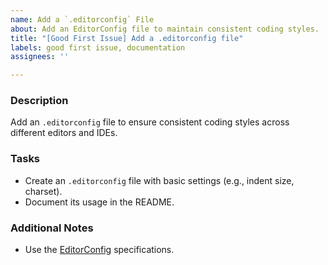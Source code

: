 ```yaml
---
name: Add a `.editorconfig` File
about: Add an EditorConfig file to maintain consistent coding styles.
title: "[Good First Issue] Add a .editorconfig file"
labels: good first issue, documentation
assignees: ''

---
```


### Description
Add an `.editorconfig` file to ensure consistent coding styles across different editors and IDEs.

### Tasks
- Create an `.editorconfig` file with basic settings (e.g., indent size, charset).
- Document its usage in the README.

### Additional Notes
- Use the [EditorConfig](https://editorconfig.org/) specifications.
